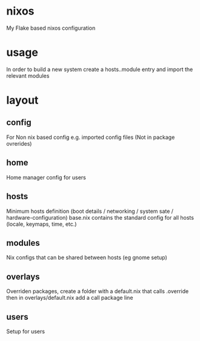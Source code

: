 # nixos
My Flake based nixos configuration

# usage
In order to build a new system create a hosts.<sysname>.module entry and import the relevant modules

# layout

## config
For Non nix based config e.g. imported config files (Not in package ovrerides)

## home
Home manager config for users

## hosts
Minimum hosts definition (boot details / networking / system sate / hardware-configuration)
base.nix contains the standard config for all hosts (locale, keymaps, time, etc.)

## modules
Nix configs that can be shared between hosts (eg gnome setup)

## overlays
Overriden packages, create a folder with a default.nix that calls <package>.override then in overlays/default.nix add a call package line 

## users
Setup for users
